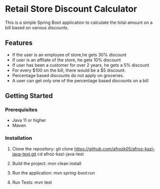# Retail Store Discount Calculator

This is a simple Spring Boot application to calculate the total amount on a bill based on various discounts.

## Features

- If the user is an employee of store,he gets 30% discount
- If user is an affliate of the store, he gets 10% discount
- If user has been a customer for over 2 years, he gets a 5% discount
- For every $100 on the bill, there would be a $5 discount.
- Percentage based discounts do not apply on groceries.
- A user can get only one of the percentage based discounts on a bill

## Getting Started

### Prerequisites

- Java 11 or higher
- Maven

### Installation

1. Clone the repository:
   git clone https://github.com/afrozk05/afroz-kazi-java-test.git
   cd afroz-kazi-java-test

2. Build the project:
   mvn clean install

3. Run the application:
   mvn spring-boot:run

4. Run Tests:
   mvn test
